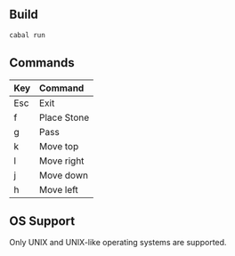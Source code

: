 ## Build

```bash
cabal run
```

## Commands

| Key | Command     |
|:----|:------------|
| Esc | Exit        |
| f   | Place Stone |
| g   | Pass        |
| k   | Move top    |
| l   | Move right  |
| j   | Move down   |
| h   | Move left   |


## OS Support

Only UNIX and UNIX-like operating systems are supported.

